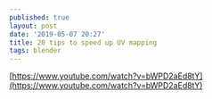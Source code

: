 ```yaml
---
published: true
layout: post
date: '2019-05-07 20:27'
title: 20 tips to speed up UV mapping
tags: blender 
---
```

[https://www.youtube.com/watch?v=bWPD2aEd8tY](https://www.youtube.com/watch?v=bWPD2aEd8tY)
